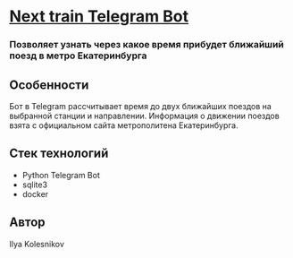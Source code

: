 # [Next train Telegram Bot](https://t.me/yekat_metrobot)
### Позволяет узнать через какое время прибудет ближайший поезд в метро Екатеринбурга

## Особенности
Бот в Telegram рассчитывает время до двух ближайших поездов на выбранной
станции и направлении. Информация о движении поездов взята с официальном сайта
метрополитена Екатеринбурга.


## Стек технологий
- Python Telegram Bot
- sqlite3
- docker


## Автор
Ilya Kolesnikov
